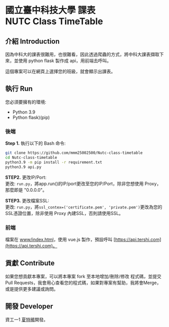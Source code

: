 # 國立臺中科技大學 課表 <br >NUTC Class TimeTable

## 介紹 Introduction
因為中科大的課表很難用，也很難看，因此透過爬蟲的方式，將中科大課表擷取下來，並使用 python flask 製作成 api，用前端去呼叫。

這個專案可以在網頁上選擇您的班級，就會顯示出課表。

## 執行 Run
您必須要擁有的環境:
- Python 3.9
- Python flask)(pip)

### 後端
**Step 1.** 執行以下的 Bash 命令:
```bash
git clone https://github.com/mmm25002500/Nutc-class-timetable
cd Nutc-class-timetable
python3.9 -m pip install -r requirement.txt
python3.9 api.py
```
**STEP2.** 更改IP/Port: <br>
更改: ``run.py``，將app.run()的IP/port更改至您的IP/Port，除非您想使用 Proxy，那麼即是 "0.0.0.0"。

**STEP3.** 更改檔案SSL: <br>
更改: ``run.py``，將``ssl_contex=('certificate.pem', 'private.pem')``更改為您的SSL憑證位置，除非使用 Proxy 內建SSL，否則請使用SSL。

### 前端
檔案在 [www/index.html](www/index.html)，使用 vue.js 製作，預設呼叫 [https://api.tershi.com](https://api.tershi.com)。

## 貢獻 Contribute
如果您想貢獻本專案，可以將本專案 fork 至本地增加/刪除/修改 程式碼，並提交 Pull Requests，我會用心查看您的程式碼，如果對專案有幫助，我將會Merge，或是提供更多建議或詢問。

## 開發 Developer
資工一1 [夏特稀](https://tershi.com)開發。